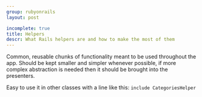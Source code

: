 ```yaml
---
group: rubyonrails
layout: post

incomplete: true
title: Helpers
descr: What Rails helpers are and how to make the most of them
---
```


Common, reusable chunks of functionality meant to be used throughout the app. Should be kept smaller and simpler whenever possible, if more complex abstraction is needed then it should be brought into the presenters.

Easy to use it in other classes with a line like this: `include CategoriesHelper`
